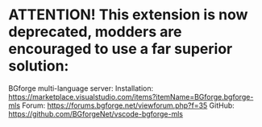 # ATTENTION! This extension is now deprecated, modders are encouraged to use a far superior solution:
BGforge multi-language server:
Installation: https://marketplace.visualstudio.com/items?itemName=BGforge.bgforge-mls
Forum: https://forums.bgforge.net/viewforum.php?f=35
GitHub: https://github.com/BGforgeNet/vscode-bgforge-mls
